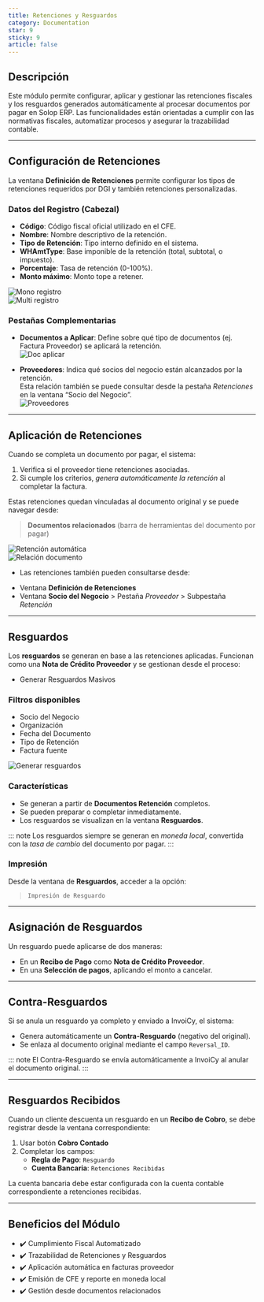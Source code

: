 ```yaml
---
title: Retenciones y Resguardos
category: Documentation
star: 9
sticky: 9
article: false
---
```


## Descripción

Este módulo permite configurar, aplicar y gestionar las retenciones fiscales y los resguardos generados automáticamente al procesar documentos por pagar en Solop ERP. Las funcionalidades están orientadas a cumplir con las normativas fiscales, automatizar procesos y asegurar la trazabilidad contable.

---

## Configuración de Retenciones

La ventana **Definición de Retenciones** permite configurar los tipos de retenciones requeridos por DGI y también retenciones personalizadas.

### Datos del Registro (Cabezal)

- **Código**: Código fiscal oficial utilizado en el CFE.
- **Nombre**: Nombre descriptivo de la retención.
- **Tipo de Retención**: Tipo interno definido en el sistema.
- **WHAmtType**: Base imponible de la retención (total, subtotal, o impuesto).
- **Porcentaje**: Tasa de retención (0-100%).
- **Monto máximo**: Monto tope a retener.

![Mono registro](/assets/img/docs/balance-management/bam-ret1.png)  
![Multi registro](/assets/img/docs/balance-management/bam-ret2.png)

### Pestañas Complementarias

- **Documentos a Aplicar**: Define sobre qué tipo de documentos (ej. Factura Proveedor) se aplicará la retención.  
  ![Doc aplicar](/assets/img/docs/balance-management/bam-ret3.png)

- **Proveedores**: Indica qué socios del negocio están alcanzados por la retención.  
  Esta relación también se puede consultar desde la pestaña *Retenciones* en la ventana “Socio del Negocio”.  
  ![Proveedores](/assets/img/docs/balance-management/bam-ret4.png)

---

## Aplicación de Retenciones

Cuando se completa un documento por pagar, el sistema:

1. Verifica si el proveedor tiene retenciones asociadas.
2. Si cumple los criterios, *genera automáticamente la retención* al completar la factura.

Estas retenciones quedan vinculadas al documento original y se puede navegar desde:

> **Documentos relacionados** (barra de herramientas del documento por pagar)

![Retención automática](/assets/img/docs/balance-management/bam-ret5.png)  
![Relación documento](/assets/img/docs/balance-management/bam-ret6.png)


* Las retenciones también pueden consultarse desde:  

- Ventana **Definición de Retenciones**  
- Ventana **Socio del Negocio** > Pestaña *Proveedor* > Subpestaña *Retención*

---

## Resguardos

Los **resguardos** se generan en base a las retenciones aplicadas. Funcionan como una **Nota de Crédito Proveedor** y se gestionan desde el proceso:

* Generar Resguardos Masivos

### Filtros disponibles

- Socio del Negocio
- Organización
- Fecha del Documento
- Tipo de Retención
- Factura fuente

![Generar resguardos](/assets/img/docs/balance-management/bam-ret7.png)

### Características

- Se generan a partir de **Documentos Retención** completos.
- Se pueden preparar o completar inmediatamente.
- Los resguardos se visualizan en la ventana **Resguardos**.

::: note
Los resguardos siempre se generan en *moneda local*, convertida con la *tasa de cambio* del documento por pagar.
:::

### Impresión

Desde la ventana de **Resguardos**, acceder a la opción:

> `Impresión de Resguardo`

---

## Asignación de Resguardos

Un resguardo puede aplicarse de dos maneras:

- En un **Recibo de Pago** como **Nota de Crédito Proveedor**.
- En una **Selección de pagos**, aplicando el monto a cancelar.

---

## Contra-Resguardos

Si se anula un resguardo ya completo y enviado a InvoiCy, el sistema:

- Genera automáticamente un **Contra-Resguardo** (negativo del original).
- Se enlaza al documento original mediante el campo `Reversal_ID`.

::: note
El Contra-Resguardo se envía automáticamente a InvoiCy al anular el documento original.
:::

---

## Resguardos Recibidos

Cuando un cliente descuenta un resguardo en un **Recibo de Cobro**, se debe registrar desde la ventana correspondiente:

1. Usar botón **Cobro Contado**
2. Completar los campos:
   - **Regla de Pago**: `Resguardo`
   - **Cuenta Bancaria**: `Retenciones Recibidas`

La cuenta bancaria debe estar configurada con la cuenta contable correspondiente a retenciones recibidas.

---

## Beneficios del Módulo

- ✔️ Cumplimiento Fiscal Automatizado
- ✔️ Trazabilidad de Retenciones y Resguardos
- ✔️ Aplicación automática en facturas proveedor
- ✔️ Emisión de CFE y reporte en moneda local
- ✔️ Gestión desde documentos relacionados